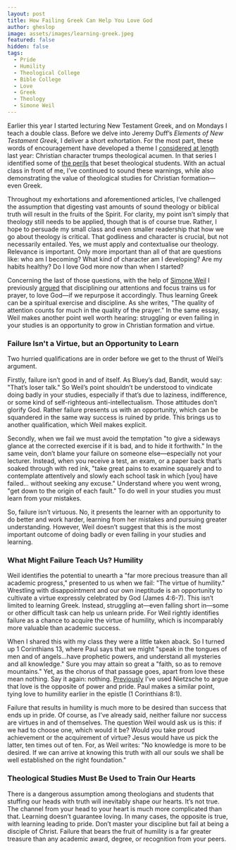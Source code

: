 ```yaml
---
layout: post
title: How Failing Greek Can Help You Love God
author: gheslop
image: assets/images/learning-greek.jpeg
featured: false
hidden: false
tags:
  - Pride
  - Humility
  - Theological College
  - Bible College
  - Love
  - Greek
  - Theology
  - Simone Weil
---
```

Earlier this year I started lecturing New Testament Greek, and on Mondays I teach a double class. Before we delve into Jeremy Duff’s _Elements of New Testament Greek,_ I deliver a short exhortation. For the most part, these words of encouragement have developed a theme I [considered at length](https://rekindle.co.za/content/2022-02-02-character-of-a-theologian "Christian Character over Theological Content") last year: Christian character trumps theological acumen. In that series I identified some of [the perils](https://rekindle.co.za/content/2022-04-22-christian-theologian-101-ambition "Christian Theologian 101") that beset theological students. With an actual class in front of me, I’ve continued to sound these warnings, while also demonstrating the value of theological studies for Christian formation—even Greek.

Throughout my exhortations and aforementioned articles, I’ve challenged the assumption that digesting vast amounts of sound theology or biblical truth will result in the fruits of the Spirit. For clarity, my point isn’t simply that theology still needs to be applied, though that is of course true. Rather, I hope to persuade my small class and even smaller readership that how we go about theology is critical. That godliness and character is crucial, but not necessarily entailed. Yes, we must apply and contextualise our theology. Relevance is important. Only more important than all of that are questions like: who am I becoming? What kind of character am I developing? Are my habits healthy? Do I love God more now than when I started?

Concerning the last of those questions, with the help of [Simone Weil](https://www.christclassical.com/wp-content/uploads/2016/09/Right-Use-of-School-Studies-Simone-Weil.pdf "Right Use of Theological Studies") I previously [argued](https://rekindle.co.za/content/2023-02-15-learn-greek "Learn Greek to Love God") that disciplining our attentions and focus trains us for prayer, to love God—if we repurpose it accordingly. Thus learning Greek can be a spiritual exercise and discipline. As she writes, "The quality of attention counts for much in the quality of the prayer." In the same essay, Weil makes another point well worth hearing: struggling or even failing in your studies is an opportunity to grow in Christian formation and virtue.

### Failure Isn't a Virtue, but an Opportunity to Learn

Two hurried qualifications are in order before we get to the thrust of Weil’s argument.

Firstly, failure isn’t good in and of itself. As Bluey’s dad, Bandit, would say: "That’s loser talk." So Weil’s point shouldn’t be understood to vindicate doing badly in your studies, especially if that’s due to laziness, indifference, or some kind of self-righteous anti-intellectualism. Those attitudes don’t glorify God. Rather failure presents us with an opportunity, which can be squandered in the same way success is ruined by pride. This brings us to another qualification, which Weil makes explicit.

Secondly, when we fail we must avoid the temptation "to give a sideways glance at the corrected exercise if it is bad, and to hide it forthwith." In the same vein, don’t blame your failure on someone else—especially not your lecturer. Instead, when you receive a test, an exam, or a paper back that’s soaked through with red ink, "take great pains to examine squarely and to contemplate attentively and slowly each school task in which \[you\] have failed… without seeking any excuse." Understand where you went wrong, "get down to the origin of each fault." To do well in your studies you must learn from your mistakes.

So, failure isn’t virtuous. No, it presents the learner with an opportunity to do better and work harder, learning from her mistakes and pursuing greater understanding. However, Weil doesn’t suggest that this is the most important outcome of doing badly or even failing in your studies and learning.

### What Might Failure Teach Us? Humility

Weil identifies the potential to unearth a "far more precious treasure than all academic progress," presented to us when we fail: "The virtue of humility." Wrestling with disappointment and our own ineptitude is an opportunity to cultivate a virtue expressly celebrated by God (James 4:6-7). This isn’t limited to learning Greek. Instead, struggling at—even falling short in—some or other difficult task can help us unlearn pride. For Weil rightly identifies failure as a chance to acquire the virtue of humility, which is incomparably more valuable than academic success.

When I shared this with my class they were a little taken aback. So I turned up 1 Corinthians 13, where Paul says that we might "speak in the tongues of men and of angels…have prophetic powers, and understand all mysteries and all knowledge." Sure you may attain so great a "faith, so as to remove mountains." Yet, as the chorus of that passage goes, apart from love these mean nothing. Say it again: nothing. [Previously](https://rekindle.co.za/content/2020-09-04-fridays-with-fred-friendship "Nietzsche on Friendship") I’ve used Nietzsche to argue that love is the opposite of power and pride. Paul makes a similar point, tying love to humility earlier in the epistle (1 Corinthians 8:1).

Failure that results in humility is much more to be desired than success that ends up in pride. Of course, as I’ve already said, neither failure nor success are virtues in and of themselves. The question Weil would ask us is this: if we had to choose one, which would it be? Would you take proud achievement or the acquirement of virtue? Jesus would have us pick the latter, ten times out of ten. For, as Weil writes: "No knowledge is more to be desired. If we can arrive at knowing this truth with all our souls we shall be well established on the right foundation."

### Theological Studies Must Be Used to Train Our Hearts

There is a dangerous assumption among theologians and students that stuffing our heads with truth will inevitably shape our hearts. It’s not true. The channel from your head to your heart is much more complicated than that. Learning doesn’t guarantee loving. In many cases, the opposite is true, with learning leading to pride. Don’t master your discipline but fail at being a disciple of Christ. Failure that bears the fruit of humility is a far greater treasure than any academic award, degree, or recognition from your peers.
